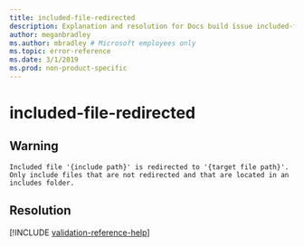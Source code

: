 ```yaml
---
title: included-file-redirected
description: Explanation and resolution for Docs build issue included-file-redirected
author: meganbradley
ms.author: mbradley # Microsoft employees only
ms.topic: error-reference
ms.date: 3/1/2019
ms.prod: non-product-specific
---
```

# included-file-redirected

## Warning

`Included file '{include path}' is redirected to '{target file path}'. Only include files that are not redirected and that are located in an includes folder.`

## Resolution

<!--make sure to add this file to your includes folder and verify the path-->
[!INCLUDE [validation-reference-help](includes/validation-reference-help.md)]
